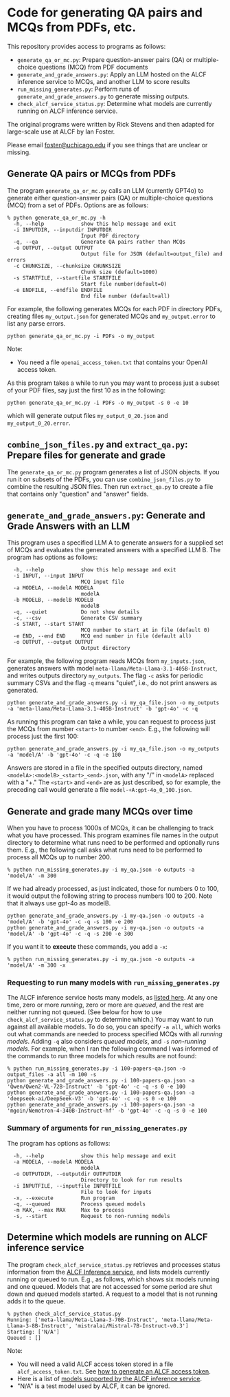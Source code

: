 # Code for generating QA pairs and MCQs from PDFs, etc.

This repository provides access to programs as follows:
* `generate_qa_or_mc.py`: Prepare question-answer pairs (QA) or multiple-choice questions (MCQ) from PDF documents
* `generate_and_grade_answers.py`: Apply an LLM hosted on the ALCF inference service to MCQs, and another LLM to score results
* `run_missing_generates.py`: Perform runs of `generate_and_grade_answers.py` to generate missing outputs.
* `check_alcf_service_status.py`: Determine what models are currently running on ALCF inference service.

The original programs were written by Rick Stevens and then adapted for large-scale use at ALCF by Ian Foster.

Please email foster@uchicago.edu if you see things that are unclear or missing.

## Generate QA pairs or MCQs from PDFs

The program `generate_qa_or_mc.py` calls an LLM (currently GPT4o) to generate either question-answer pairs (QA) or multiple-choice questions (MCQ) from a set of PDFs. Options are as follows:
```
% python generate_qa_or_mc.py -h
  -h, --help            show this help message and exit
  -i INPUTDIR, --inputdir INPUTDIR
                        Input PDF directory
  -q, --qa              Generate QA pairs rather than MCQs
  -o OUTPUT, --output OUTPUT
                        Output file for JSON (default=output_file) and errors
  -c CHUNKSIZE, --chunksize CHUNKSIZE
                        Chunk size (default=1000)
  -s STARTFILE, --startfile STARTFILE
                        Start file number(default=0)
  -e ENDFILE, --endfile ENDFILE
                        End file number (default=all)
```
For example, the following generates MCQs for each PDF in directory PDFs, creating files `my_output.json` for generated MCQs and `my_output.error` to list any parse errors.
```
python generate_qa_or_mc.py -i PDFs -o my_output
```
Note:
* You need a file `openai_access_token.txt` that contains your OpenAI access token.

As this program takes a while to run you may want to process just a subset of your PDF files, say just the first 10 as in the following:
```
python generate_qa_or_mc.py -i PDFs -o my_output -s 0 -e 10
```
which will generate output files `my_output_0_20.json` and `my_output_0_20.error`.

## `combine_json_files.py` and `extract_qa.py`: Prepare files for generate and grade

The `generate_qa_or_mc.py` program generates a list of JSON objects. If you run it on subsets of the PDFs, you can use `combine_json_files.py` to combine the resulting JSON files. Then run `extract_qa.py` to create a file that contains only "question" and "answer" fields.

## `generate_and_grade_answers.py`: Generate and Grade Answers with an LLM

This program uses a specified LLM A to generate answers for a supplied set of MCQs and evaluates the generated answers with a specified LLM B. The program has options as follows:
```
  -h, --help            show this help message and exit
  -i INPUT, --input INPUT
                        MCQ input file
  -a MODELA, --modelA MODELA
                        modelA
  -b MODELB, --modelB MODELB
                        modelB
  -q, --quiet           Do not show details
  -c, --csv             Generate CSV summary
  -s START, --start START
                        MCQ number to start at in file (default 0)
  -e END, --end END     MCQ end number in file (default all)
  -o OUTPUT, --output OUTPUT
                        Output directory
```
For example, the following program reads MCQs from `my_inputs.json`, generates answers with model `meta-llama/Meta-Llama-3.1-405B-Instruct`, and writes outputs directory `my_outputs`. The flag `-c` asks for periodic summary CSVs and the flag `-q` means "quiet", i.e., do not print answers as generated.
```
python generate_and_grade_answers.py -i my_qa_file.json -o my_outputs -a 'meta-llama/Meta-Llama-3.1-405B-Instruct' -b 'gpt-4o' -c -q
```
As running this program can take a while, you can request to process just the MCQs from number `<start>` to number `<end>`. E.g., the following will process just the first 100:
```
python generate_and_grade_answers.py -i my_qa_file.json -o my_outputs -a 'model/A' -b 'gpt-4o' -c -q -e 100
```
Answers are stored in a file in the specified outputs directory, named `<modelA>:<modelB>_<start>_<end>.json`, with any "/" in `<modelA>` replaced with a "+." The `<start>` and `<end>` are as just described, so for example, the preceding call would generate a file `model-+A:gpt-4o_0_100.json`. 

## Generate and grade many MCQs over time

When you have to process 1000s of MCQs, it can be challenging to track what you have processed. This program examines file names in the output directory to determine what runs need to be performed and optionally runs them. E.g., the following call asks what runs need to be performed to process all MCQs up to number 200. 
```
% python run_missing_generates.py -i my_qa.json -o outputs -a 'model/A' -m 300
```
If we had already processed, as just indicated, those for numbers 0 to 100, it would output the following string to process numbers 100 to 200. Note that it always use gpt-4o as modelB. 
```
python generate_and_grade_answers.py -i my-qa.json -o outputs -a 'model/A' -b 'gpt-4o' -c -q -s 100 -e 200
python generate_and_grade_answers.py -i my-qa.json -o outputs -a 'model/A' -b 'gpt-4o' -c -q -s 200 -e 300
```
If you want it to **execute** these commands, you add a `-x`:
```
% python run_missing_generates.py -i my_qa.json -o outputs -a 'model/A' -m 300 -x
```
### Requesting to run many models with `run_missing_generates.py`

The ALCF inference service hosts many models, as [listed here](https://github.com/argonne-lcf/inference-endpoints?tab=readme-ov-file#-available-models). At any one time, zero or more *running*, zero or more are *queued*, and the rest are neither running not queued. (See below for how to use `check_alcf_service_status.py` to determine which.)
You may want to run against all available models. To do so, you can specify `-a all`, which works out what commands are needed to process specified MCQs with all *running models*. Adding `-q` also considers *queued models*, and `-s` *non-running models*. For example, when I ran the following command I was informed of the commands to run three models for which results are not found:
```
% python run_missing_generates.py -i 100-papers-qa.json -o output_files -a all -m 100 -s
python generate_and_grade_answers.py -i 100-papers-qa.json -a 'Qwen/Qwen2-VL-72B-Instruct' -b 'gpt-4o' -c -q -s 0 -e 100
python generate_and_grade_answers.py -i 100-papers-qa.json -a 'deepseek-ai/DeepSeek-V3' -b 'gpt-4o' -c -q -s 0 -e 100
python generate_and_grade_answers.py -i 100-papers-qa.json -a 'mgoin/Nemotron-4-340B-Instruct-hf' -b 'gpt-4o' -c -q -s 0 -e 100
```

### Summary of arguments for `run_missing_generates.py`
The program has options as follows:

```
  -h, --help            show this help message and exit
  -a MODELA, --modelA MODELA
                        modelA
  -o OUTPUTDIR, --outputdir OUTPUTDIR
                        Directory to look for run results
  -i INPUTFILE, --inputfile INPUTFILE
                        File to look for inputs
  -x, --execute         Run program
  -q, --queued          Process queued models
  -m MAX, --max MAX     Max to process
  -s, --start           Request to non-running models
```

## Determine which models are running on ALCF inference service 

The program `check_alcf_service_status.py` retrieves and processes status information from the [ALCF Inference service](https://github.com/argonne-lcf/inference-endpoints), and lists models currently running or queued to run. E.g., as follows, which shows six models running and one queued. Models that are not accessed for some period are shut down and queued models started. A request to a model that is not running adds it to the queue.

```
% python check_alcf_service_status.py
Running: ['meta-llama/Meta-Llama-3-70B-Instruct', 'meta-llama/Meta-Llama-3-8B-Instruct', 'mistralai/Mistral-7B-Instruct-v0.3']
Starting: ['N/A']
Queued : []
```

Note:
* You will need a valid ALCF access token stored in a file `alcf_access_token.txt`.  See [how to generate an ALCF access token](https://github.com/argonne-lcf/inference-endpoints?tab=readme-ov-file#authentication).
* Here is a list of [models supported by the ALCF inference service](https://github.com/argonne-lcf/inference-endpoints?tab=readme-ov-file#-available-models).
* "N/A" is a test model used by ALCF, it can be ignored.

